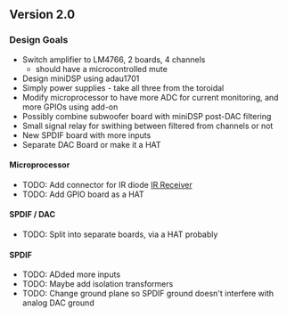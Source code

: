 ## Version 2.0

### Design Goals
- Switch amplifier to LM4766, 2 boards, 4 channels
    - should have a microcontrolled mute
- Design miniDSP using adau1701
- Simply power supplies - take all three from the toroidal
- Modify microprocessor to have more ADC for current monitoring, and more GPIOs using add-on
- Possibly combine subwoofer board with miniDSP post-DAC filtering
- Small signal relay for swithing between filtered from channels or not
- New SPDIF board with more inputs
- Separate DAC Board or make it a HAT

#### Microprocessor

- TODO: Add connector for IR diode [IR Receiver](https://www.conrad.com/en/p/tru-components-os-0038-n-ir-receiver-non-standard-axial-lead-38-khz-5-8-mm-940-nm-35-1567234.html?srsltid=AfmBOooULA3z41DL8Pl4VzeSBMj5sArhngCSZTbEgrS--_IQduufNs6r#productDownloads)
- TODO: Add GPIO board as a HAT

#### SPDIF / DAC

- TODO: Split into separate boards, via a HAT probably

#### SPDIF

- TODO: ADded more inputs
- TODO: Maybe add isolation transformers
- TODO: Change ground plane so SPDIF ground doesn't interfere with analog DAC ground